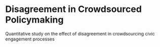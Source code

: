 # Disagreement in Crowdsourced Policymaking
Quantitative study on the effect of disagreement in crowdsourcing civic engagement processes
